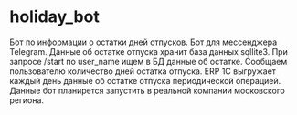 # holiday_bot
Бот по информации о остатки дней отпусков.
Бот для мессенджера Telegram.
Данные об остатке отпуска хранит база данных sqllite3.
При запросе /start по user_name ищем в БД данные об остатке.
Сообщаем пользователю количество дней остатка отпуска.
ERP 1C выгружает каждый день данные об остатке отпуска периодической операцией.
Данные бот планирется запустить в реальной компании московского региона.
